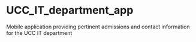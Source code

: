 # UCC_IT_department_app
Mobile application providing pertinent admissions and contact information for the UCC IT department
